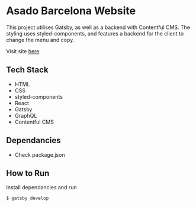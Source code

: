 # Asado Barcelona Website

This project utilises Gatsby, as well as a backend with Contentful CMS. The styling uses styled-components, and features a backend for the client to change the menu and copy.

Visit site [here](https://www.asadobarcelona.com/)

## Tech Stack
- HTML
- CSS
- styled-components
- React
- Gatsby
- GraphQL
- Contentful CMS

## Dependancies
- Check package.json

## How to Run
Install dependancies and run

    $ gatsby develop

